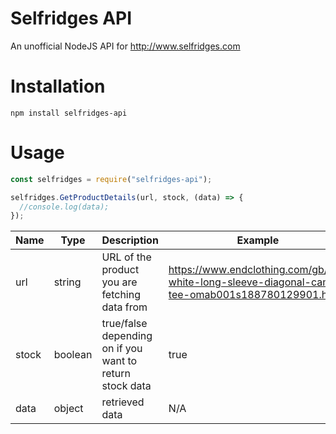 # Selfridges API
An unofficial NodeJS API for http://www.selfridges.com

# Installation
`npm install selfridges-api`

# Usage
```js
const selfridges = require("selfridges-api");

selfridges.GetProductDetails(url, stock, (data) => {
  //console.log(data);
});
```

Name | Type | Description | Example
------------ | ------------- | ------------- | -------------
url | string | URL of the product you are fetching data from | https://www.endclothing.com/gb/off-white-long-sleeve-diagonal-camo-tee-omab001s188780129901.html
stock | boolean | true/false depending on if you want to return stock data | true
data | object | retrieved data | N/A
